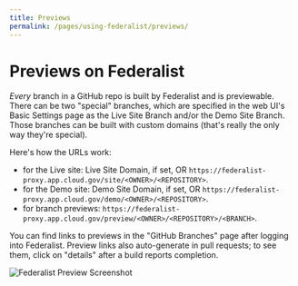 ```yaml
---
title: Previews
permalink: /pages/using-federalist/previews/
---
```


# Previews on Federalist

_Every_ branch in a GitHub repo is built by Federalist and is previewable. There can be two "special" branches, which are specified in the web UI's Basic Settings page as the Live Site Branch and/or the Demo Site Branch. Those branches can be built with custom domains (that's really the only way they're special).

Here's how the URLs work:
- for the Live site: Live Site Domain, if set, OR `https://federalist-proxy.app.cloud.gov/site/<OWNER>/<REPOSITORY>`.
- for the Demo site:  Demo Site Domain, if set, OR `https://federalist-proxy.app.cloud.gov/demo/<OWNER>/<REPOSITORY>`.
- for branch previews:  `https://federalist-proxy.app.cloud.gov/preview/<OWNER>/<REPOSITORY>/<BRANCH>`.

You can find links to previews in the "GitHub Branches" page after logging into Federalist. Preview links also auto-generate in pull requests; to see them, click on "details" after a build reports completion.

![Federalist Preview Screenshot]({{site.baseurl}}/assets/images/federalist-preview.png)
